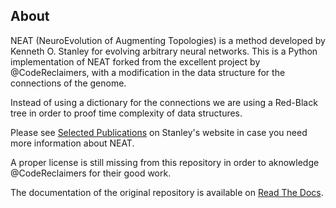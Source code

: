## About ##

NEAT (NeuroEvolution of Augmenting Topologies) is a method developed by Kenneth O. Stanley for evolving arbitrary neural 
networks. This is a Python implementation of NEAT forked from the excellent project by @CodeReclaimers, with a modification in the data structure for the connections of the genome.

Instead of using a dictionary for the connections we are using a Red-Black tree in order to proof time complexity of data structures. 

Please see [Selected Publications](http://www.cs.ucf.edu/~kstanley/#publications) on Stanley's website in case you need more information about NEAT.

A proper license is still missing from this repository in order to aknowledge @CodeReclaimers for their good work. 

The documentation of the original repository is available on [Read The Docs](http://neat-python.readthedocs.io).

